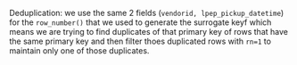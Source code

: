 Deduplication: we use the same 2 fields (`vendorid, lpep_pickup_datetime`) for the `row_number()` that we used to generate the surrogate keyf which means we are trying to find duplicates of that primary key of rows that have the same primary key and then filter thoes duplicated rows with `rn=1` to maintain only one of those duplicates.
